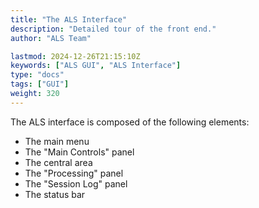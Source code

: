 ```yaml
---
title: "The ALS Interface"
description: "Detailed tour of the front end."
author: "ALS Team"

lastmod: 2024-12-26T21:15:10Z
keywords: ["ALS GUI", "ALS Interface"]
type: "docs"
tags: ["GUI"]
weight: 320
---
```


The ALS interface is composed of the following elements:

- The main menu
- The "Main Controls" panel
- The central area
- The "Processing" panel
- The "Session Log" panel
- The status bar

